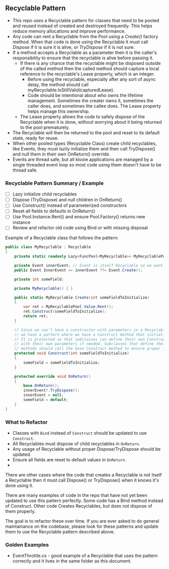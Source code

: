 ﻿## Recyclable Pattern

- This repo uses a Recyclable pattern for classes that need to be pooled and reused instead of created and destroyed frequently. This helps reduce memory allocations and improve performance.
- Any code can rent a Recyclable from the Pool using a *Create()* factory method. When that code is done using the Recyclable it must call *Dispose* if it is sure it is alive, or *TryDispose* if it is not sure. 
- If a method accepts a Recyclable as a parameter then it is the caller's responsibility to ensure that the recyclable is alive before passing it.
    - If there is any chance that the recyclable might be disposed outside of the called method then the called method should capture a local reference to the recyclable's Lease property, which is an integer.
        - Before using the recyclable, especially after any sort of async delay, the method should call myRecyclable.IsStillValid(capturedLease).
        - Code should be intentional about who owns the lifetime management. Sometimes the creater owns it, sometimes the caller does, and sometimes the callee does. The Lease property helps manage this ownership.
    - The Lease property allows the code to safely dispose of the Recyclable when it is done, without worrying about it being returned to the pool prematurely.
- The Recyclable will then be returned to the pool and reset to its default state, ready for reuse.
- When other pooled types (Recyclable Class) create child recyclables, like Events, they must lazily initialize them and then call TryDispose() and null them in their own OnReturn() override.
- Events are thread safe, but all klooie applications are managed by a single threaded event loop so most code using them doesn't have to be thread safe.

### Recyclable Pattern Summary / Example
- [ ] Lazy initialize child recyclables
- [ ] Dispose (TryDispose) and null children in OnReturn()
- [ ] Use Construct() instead of parameterized constructors
- [ ] Reset all fields to defaults in OnReturn()
- [ ] Use Pool.Instance.Rent() and ensure Pool.Factory() returns new instance
- [ ] Review and refactor old code using Bind or with missing disposal

Example of a Recyclable class that follows the pattern:
```csharp
public class MyRecyclable : Recyclable
{
    private static readonly Lazy<FuncPool<MyRecyclable>> MyRecyclablePool = new Lazy<FuncPool<MyRecyclable>>(static () => new FuncPool<MyRecyclable>(static () => new MyRecyclable()));

    private Event innerEvent; // Event is itself Recyclable so we want to lazily initialize it and manage its lifecycle.
    public Event InnerEvent => innerEvent ??= Event.Create();

    private int someField;

    private MyRecyclable() { }

    public static MyRecyclable Create(int someFieldToInitialize)
    {
        var ret = MyRecyclablePool.Value.Rent();
        ret.Construct(someFieldToInitialize);
        return ret;
    }

    // Since we can't have a constructor with parameters in a Recyclable,
    // we have a pattern where we have a Construct method that initializes fields.
    // It is protected so that subclasses can define their own Construct methods 
    // with their own parameters if needed. Subclasses that define their own Create
    // methods should call the base Construct method to ensure proper initialization.
    protected void Construct(int someFieldToInitialize)
    {
        someField = someFieldToInitialize;
    }

    protected override void OnReturn()
    {
        base.OnReturn();
        innerEvent?.TryDispose();
        innerEvent = null;
        someField = default;
    }
}
```

### What to Refactor
- Classes with `Bind` instead of `Construct` should be updated to use `Construct`.
- All Recyclables must dispose of child recyclables in `OnReturn`.
- Any usage of Recyclable without proper Dispose/TryDispose should be updated.
- Ensure all fields are reset to default values in `OnReturn`.
- 
There are other cases where the code that creates a Recyclable is not itself a Recyclable then it must call Dispose() or TryDispose() when it knows it's done using it.

There are many examples of code in the repo that have not yet been updated to use this pattern perfectly. Some code has a Bind method instead of Construct. Other code Creates Recyclables, but does not dispose of them properly. 

The goal is to refactor these over time. If you are ever asked to do general maintainance on the codebase, please look for these patterns and update them to use the Recyclable pattern described above.

### Golden Examples
- EventThrottle.cs - good example of a Recyclable that uses the pattern correctly and it lives in the same folder as this document.
